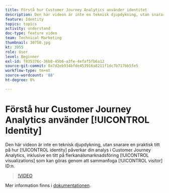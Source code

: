 ```yaml
---
title: Förstå hur Customer Journey Analytics använder identitet
description: Den här videon är inte en teknisk djupdykning, utan snarare en praktisk titt på hur identiteten påverkar din analys i Adobe Customer Journey Analytics, inklusive en titt på de flerkanalsvisualiseringar som blir möjliga genom att sammanfoga besökar-ID:n.
feature: Identity
topics: topics
activity: understand
doc-type: feature video
team: Technical Marketing
thumbnail: 30750.jpg
kt: 3955
role: User
level: Beginner
exl-id: f835376c-36b8-45b6-a3fe-4efaf5fb6a12
source-git-commit: 0a7d2eb934bfde453916a8211f1dc7b717bb5fe5
workflow-type: tm+mt
source-wordcount: '88'
ht-degree: 0%

---
```


# Förstå hur Customer Journey Analytics använder [!UICONTROL Identity]

Den här videon är inte en teknisk djupdykning, utan snarare en praktisk titt på hur [!UICONTROL identity] påverkar din analys i Customer Journey Analytics, inklusive en titt på flerkanalsmarknadsföring [!UICONTROL visualizations] som kan göras genom att sammanfoga [!UICONTROL visitor] ID:n.

>[!VIDEO](https://video.tv.adobe.com/v/30750/?learn=on&quality=12)

Mer information finns i [dokumentationen](https://experienceleague.adobe.com/docs/analytics-platform/using/cja-landing.html).
